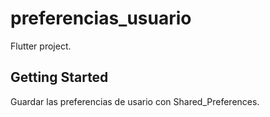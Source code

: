 # preferencias_usuario

Flutter project.

## Getting Started

Guardar las preferencias de usario con Shared_Preferences.
